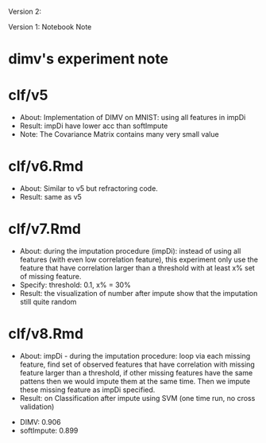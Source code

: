 Version 2: 


Version 1: Notebook Note
# dimv's experiment note 
# clf/v5
- About: Implementation of DIMV on MNIST: using all features in impDi
- Result: impDi have lower acc than softImpute 
- Note: The Covariance Matrix contains many very small value 
# clf/v6.Rmd
- About: Similar to v5 but refractoring code. 
- Result: same as v5 
# clf/v7.Rmd
- About: during the imputation procedure (impDi): instead of using all features (with even low correlation feature), this experiment only use the feature that have correlation larger than a threshold with at least x% set of missing feature. 
- Specify: threshold: 0.1, x% = 30%
- Result: the visualization of number after impute show that the imputation still quite random
# clf/v8.Rmd
- About: impDi - during the imputation procedure: loop via each missing feature, find set of observed features that have correlation with missing feature larger than a threshold, if other missing features have the same pattens then we would impute them at the same time. Then we impute these missing feature as impDi specified. 
- Result: on Classification after impute using SVM (one time run, no cross validation) 
+ DIMV: 0.906
+ softImpute: 0.899 

